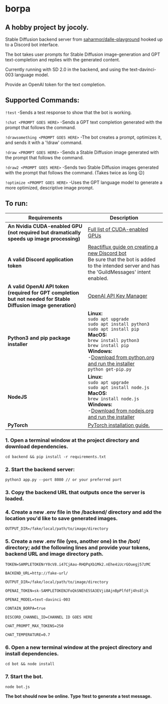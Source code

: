 # borpa

## A hobby project by jocoly.

Stable Diffusion backend server from [saharmor/dalle-playground](https://github.com/saharmor/dalle-playground) hooked up to a Discord bot interface.

The bot takes user prompts for Stable Diffusion image-generation and GPT text-completion and replies with the generated content.

Currently running with SD 2.0 in the backend, and using the text-davinci-003 language model.

Provide an OpenAI token for the text completion.

## Supported Commands:
  `!test`
  -Sends a test response to show that the bot is working.

  `!chat <PROMPT GOES HERE>`
  -Sends a GPT text completion generated with the prompt that follows the command.

  `!drawsomething <PROMPT GOES HERE>`
  -The bot creates a prompt, optimizes it, and sends it with a '!draw' command.
  
  `!draw <PROMPT GOES HERE>`
  -Sends a Stable Diffusion image generated with the prompt that follows the command.
  
  `!draw2 <PROMPT GOES HERE>`
  -Sends two Stable Diffusion images generated with the prompt that follows the command.
  (Takes twice as long :wink:)

  `!optimize <PROMPT GOES HERE>`
  -Uses the GPT language model to generate a more optimized, descriptive image prompt.

## To run:

| Requirements | Description |
| ----------- | ----------- |
| **An Nvidia CUDA-enabled GPU (not required but dramatically speeds up image processing)** | [Full list of CUDA-enabled GPUs](https://developer.nvidia.com/cuda-gpus) |
| **A valid Discord application token** | [Reactiflux guide on creating a new Discord bot](https://github.com/reactiflux/discord-irc/wiki/Creating-a-discord-bot-&-getting-a-token)<br />Be sure that the bot is added to the intended server and has the 'GuildMessages' intent enabled. |
| **A valid OpenAI API token (required for GPT completion but not needed for Stable Diffusion image generation)** | [OpenAI API Key Manager](https://platform.openai.com/account/api-keys) |
| **Python3 and pip package installer** | **Linux:**<br />`sudo apt upgrade`<br />`sudo apt install python3`<br />`sudo apt install pip`<br />**MacOS:**<br />`brew install python3`<br />`brew install pip`<br />**Windows:**<br />-[Download from python.org and run the installer](https://www.python.org/downloads/)<br />`python get-pip.py` |
| **NodeJS** | **Linux:**<br />`sudo apt upgrade`<br />`sudo apt install node.js`<br />**MacOS:**<br />`brew install node.js`<br />**Windows:**<br />-[Download from nodejs.org and run the installer](https://nodejs.org/en/download) |
| **PyTorch** | [PyTorch installation guide.](https://pytorch.org/get-started/locally/) |


### 1. Open a terminal window at the project directory and download dependencies.
`cd backend && pip install -r requirements.txt`


### 2. Start the backend server:
`python3 app.py --port 8080 // or your preferred port`

### 3. Copy the backend URL that outputs once the server is loaded.

### 4. Create a new .env file in the /backend/ directory and add the location you'd like to save generated images.
  `OUTPUT_DIR=/fake/local/path/to/image/directory`

### 5. Create a new .env file (yes, another one) in the /bot/ directory; add the following lines and provide your tokens, backend URL and image directory path.


  `TOKEN=SAMPLETOKENrY0cV8.i47CjAau-RHQPqXb1Mk2.nEhe4iUcrGOuegj57zMC`
  
  `BACKEND_URL=http://fake-url/`

  `OUTPUT_DIR=/fake/local/path/to/image/directory`

  `OPENAI_TOKEN=sk-SAMPLETOKENJFoQkSNEhE5SA3EVji8AjnBpPlfdfj4hs8ljk`

  `OPENAI_MODEL=text-davinci-003`

  `CONTAIN_BORPA=true`

  `DISCORD_CHANNEL_ID=CHANNEL ID GOES HERE`

  `CHAT_PROMPT_MAX_TOKENS=250`

  `CHAT_TEMPERATURE=0.7`


### 6. Open a new terminal window at the project directory and install dependencies.
`cd bot && node install`


### 7. Start the bot.
`node bot.js`

**The bot should now be online. Type !test to generate a test message.**
  
